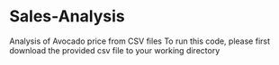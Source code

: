 # Sales-Analysis
Analysis of Avocado price from CSV files
To run this code, please first download the provided csv file to your working directory
